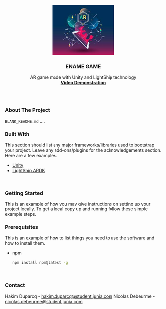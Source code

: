 


<!-- PROJECT SHIELDS -->
<!--
*** I'm using markdown "reference style" links for readability.
*** Reference links are enclosed in brackets [ ] instead of parentheses ( ).
*** See the bottom of this document for the declaration of the reference variables
*** for contributors-url, forks-url, etc. This is an optional, concise syntax you may use.
*** https://www.markdownguide.org/basic-syntax/#reference-style-links
-->




<!-- PROJECT LOGO -->
<br />
<div align="center">
    <img src="logoAR.png" alt="Logo" width="200" height="160">
  </a>

  <h3 align="center">ENAME GAME</h3>

  <p align="center">
    AR game made with Unity and LightShip technology
    <br />
    <a href="https://video"><strong>Video Demonstration</strong></a>
    <br />
    <br />
  </p>
</div>
<br />







### About The Project

 `BLANK_README.md` ....
<br />




### Built With

This section should list any major frameworks/libraries used to bootstrap your project. Leave any add-ons/plugins for the acknowledgements section. Here are a few examples.

* [Unity](https://unity.com/fr)
* [LightShip ARDK](https://lightship.dev/)
<br />





### Getting Started

This is an example of how you may give instructions on setting up your project locally.
To get a local copy up and running follow these simple example steps.
<br />

### Prerequisites

This is an example of how to list things you need to use the software and how to install them.
* npm
  ```sh
  npm install npm@latest -g
  ```
<br />


### Contact

Hakim Duparcq - hakim.duparcq@student.junia.com
Nicolas Debeurme - nicolas.debeurme@student.junia.com
<br />